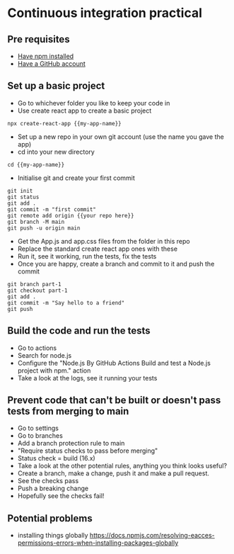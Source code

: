 # Continuous integration practical
## Pre requisites
- [Have npm installed](https://docs.npmjs.com/downloading-and-installing-node-js-and-npm) 
- [Have a GitHub account](https://github.com/)

## Set up a basic project
- Go to whichever folder you like to keep your code in
- Use create react app to create a basic project

```
npx create-react-app {{my-app-name}}
```

- Set up a new repo in your own git account (use the name you gave the app)
- cd into your new directory

```
cd {{my-app-name}}
```

- Initialise git and create your first commit
```
git init
git status
git add .
git commit -m "first commit"
git remote add origin {{your repo here}}
git branch -M main
git push -u origin main
```

- Get the App.js and app.css files from the folder in this repo
- Replace the standard create react app ones with these
- Run it, see it working, run the tests, fix the tests
- Once you are happy, create a branch and commit to it and push the commit

```
git branch part-1
git checkout part-1
git add .
git commit -m "Say hello to a friend"
git push 
```

## Build the code and run the tests
- Go to actions
- Search for node.js
- Configure the "Node.js By GitHub Actions Build and test a Node.js project with npm." action
- Take a look at the logs, see it running your tests

## Prevent code that can't be built or doesn't pass tests from merging to main
- Go to settings
- Go to branches
- Add a branch protection rule to main
- "Require status checks to pass before merging"
- Status check = build (16.x)
- Take a look at the other potential rules, anything you think looks useful?
- Create a branch, make a change, push it and make a pull request.
- See the checks pass
- Push a breaking change
- Hopefully see the checks fail!

## Potential problems
- installing things globally https://docs.npmjs.com/resolving-eacces-permissions-errors-when-installing-packages-globally




